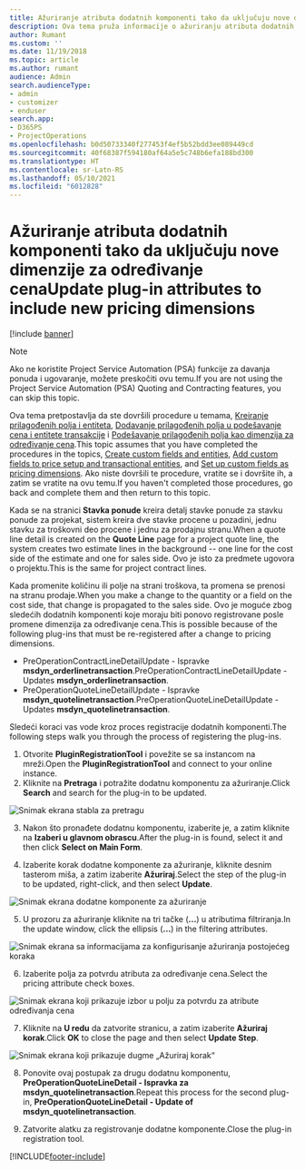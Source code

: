 ```yaml
---
title: Ažuriranje atributa dodatnih komponenti tako da uključuju nove dimenzije za određivanje cena
description: Ova tema pruža informacije o ažuriranju atributa dodatnih komponenti za dimenzije određivanja cena.
author: Rumant
ms.custom: ''
ms.date: 11/19/2018
ms.topic: article
ms.author: rumant
audience: Admin
search.audienceType:
- admin
- customizer
- enduser
search.app:
- D365PS
- ProjectOperations
ms.openlocfilehash: b0d50733340f277453f4ef5b52bdd3ee089449cd
ms.sourcegitcommit: 40f68387f594180af64a5e5c748b6efa188bd300
ms.translationtype: HT
ms.contentlocale: sr-Latn-RS
ms.lasthandoff: 05/10/2021
ms.locfileid: "6012828"
---
```

# <a name="update-plug-in-attributes-to-include-new-pricing-dimensions"></a><span data-ttu-id="572a5-103">Ažuriranje atributa dodatnih komponenti tako da uključuju nove dimenzije za određivanje cena</span><span class="sxs-lookup"><span data-stu-id="572a5-103">Update plug-in attributes to include new pricing dimensions</span></span>

[!include [banner](../includes/psa-now-project-operations.md)]

> [!NOTE]
> <span data-ttu-id="572a5-104">Ako ne koristite Project Service Automation (PSA) funkcije za davanja ponuda i ugovaranje, možete preskočiti ovu temu.</span><span class="sxs-lookup"><span data-stu-id="572a5-104">If you are not using the Project Service Automation (PSA) Quoting and Contracting features, you can skip this topic.</span></span>

<span data-ttu-id="572a5-105">Ova tema pretpostavlja da ste dovršili procedure u temama, [Kreiranje prilagođenih polja i entiteta](create-custom-fields-entities.md), [Dodavanje prilagođenih polja u podešavanje cena i entitete transakcije](field-references.md) i [Podešavanje prilagođenih polja kao dimenzija za određivanje cena](set-up-pricing-dimensions.md).</span><span class="sxs-lookup"><span data-stu-id="572a5-105">This topic assumes that you have completed the procedures in the topics, [Create custom fields and entities](create-custom-fields-entities.md), [Add custom fields to price setup and transactional entities](field-references.md), and [Set up custom fields as pricing dimensions](set-up-pricing-dimensions.md).</span></span> <span data-ttu-id="572a5-106">Ako niste dovršili te procedure, vratite se i dovršite ih, a zatim se vratite na ovu temu.</span><span class="sxs-lookup"><span data-stu-id="572a5-106">If you haven't completed those procedures, go back and complete them and then return to this topic.</span></span>

<span data-ttu-id="572a5-107">Kada se na stranici **Stavka ponude** kreira detalj stavke ponude za stavku ponude za projekat, sistem kreira dve stavke procene u pozadini, jednu stavku za troškovni deo procene i jednu za prodajnu stranu.</span><span class="sxs-lookup"><span data-stu-id="572a5-107">When a quote line detail is created on the **Quote Line** page for a project quote line, the system creates two estimate lines in the background -- one line for the cost side of the estimate and one for sales side.</span></span> <span data-ttu-id="572a5-108">Ovo je isto za predmete ugovora o projektu.</span><span class="sxs-lookup"><span data-stu-id="572a5-108">This is the same  for project contract lines.</span></span>

<span data-ttu-id="572a5-109">Kada promenite količinu ili polje na strani troškova, ta promena se prenosi na stranu prodaje.</span><span class="sxs-lookup"><span data-stu-id="572a5-109">When you make a change to the quantity or a field on the cost side, that change is propagated to the sales side.</span></span> <span data-ttu-id="572a5-110">Ovo je moguće zbog sledećih dodatnih komponenti koje moraju biti ponovo registrovane posle promene dimenzija za određivanje cena.</span><span class="sxs-lookup"><span data-stu-id="572a5-110">This is possible because of the following plug-ins that must be re-registered after a change to pricing dimensions.</span></span>

- <span data-ttu-id="572a5-111">PreOperationContractLineDetailUpdate - Ispravke **msdyn_orderlinetransaction**.</span><span class="sxs-lookup"><span data-stu-id="572a5-111">PreOperationContractLineDetailUpdate - Updates **msdyn_orderlinetransaction**.</span></span>
- <span data-ttu-id="572a5-112">PreOperationQuoteLineDetailUpdate - Ispravke **msdyn_quotelinetransaction**.</span><span class="sxs-lookup"><span data-stu-id="572a5-112">PreOperationQuoteLineDetailUpdate - Updates **msdyn_quotelinetransaction**.</span></span>

<span data-ttu-id="572a5-113">Sledeći koraci vas vode kroz proces registracije dodatnih komponenti.</span><span class="sxs-lookup"><span data-stu-id="572a5-113">The following steps walk you through the process of registering the plug-ins.</span></span>

1. <span data-ttu-id="572a5-114">Otvorite **PluginRegistrationTool** i povežite se sa instancom na mreži.</span><span class="sxs-lookup"><span data-stu-id="572a5-114">Open the **PluginRegistrationTool** and connect to your online instance.</span></span>
2. <span data-ttu-id="572a5-115">Kliknite na **Pretraga** i potražite dodatnu komponentu za ažuriranje.</span><span class="sxs-lookup"><span data-stu-id="572a5-115">Click **Search** and search for the plug-in to be updated.</span></span>

 ![Snimak ekrana stabla za pretragu](media/PRT-1.png)

3. <span data-ttu-id="572a5-117">Nakon što pronađete dodatnu komponentu, izaberite je, a zatim kliknite na **Izaberi u glavnom obrascu**.</span><span class="sxs-lookup"><span data-stu-id="572a5-117">After the plug-in is found, select it and then click **Select on Main Form**.</span></span>

4. <span data-ttu-id="572a5-118">Izaberite korak dodatne komponente za ažuriranje, kliknite desnim tasterom miša, a zatim izaberite **Ažuriraj**.</span><span class="sxs-lookup"><span data-stu-id="572a5-118">Select the step of the plug-in to be updated, right-click, and then select **Update**.</span></span>

 ![Snimak ekrana dodatne komponente za ažuriranje](media/PRT-2.png)
 
5. <span data-ttu-id="572a5-120">U prozoru za ažuriranje kliknite na tri tačke (**...**) u atributima filtriranja.</span><span class="sxs-lookup"><span data-stu-id="572a5-120">In the update window, click the ellipsis (**...**) in the filtering attributes.</span></span>

 ![Snimak ekrana sa informacijama za konfigurisanje ažuriranja postojećeg koraka](media/PRT-3.png)
 
6. <span data-ttu-id="572a5-122">Izaberite polja za potvrdu atributa za određivanje cena.</span><span class="sxs-lookup"><span data-stu-id="572a5-122">Select the pricing attribute check boxes.</span></span>

 ![Snimak ekrana koji prikazuje izbor u polju za potvrdu za atribute određivanja cena](media/PRT-4.png)

7. <span data-ttu-id="572a5-124">Kliknite na **U redu** da zatvorite stranicu, a zatim izaberite **Ažuriraj korak**.</span><span class="sxs-lookup"><span data-stu-id="572a5-124">Click **OK** to close the page and then select **Update Step**.</span></span>

 ![Snimak ekrana koji prikazuje dugme „Ažuriraj korak“](media/PRT-5.png)
 
8. <span data-ttu-id="572a5-126">Ponovite ovaj postupak za drugu dodatnu komponentu, **PreOperationQuoteLineDetail - Ispravka za msdyn_quotelinetransaction**.</span><span class="sxs-lookup"><span data-stu-id="572a5-126">Repeat this process for the second plug-in, **PreOperationQuoteLineDetail - Update of msdyn_quotelinetransaction**.</span></span>

9. <span data-ttu-id="572a5-127">Zatvorite alatku za registrovanje dodatne komponente.</span><span class="sxs-lookup"><span data-stu-id="572a5-127">Close the plug-in registration tool.</span></span>



[!INCLUDE[footer-include](../includes/footer-banner.md)]